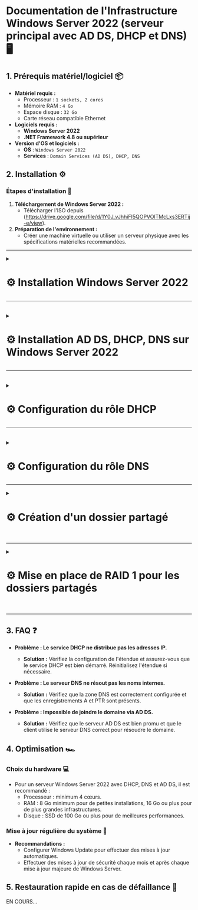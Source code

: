 # Documentation de l'Infrastructure Windows Server 2022 (serveur principal avec AD DS, DHCP et DNS) 🖥️

## 1. Prérequis matériel/logiciel 📦
- **Matériel requis :**
  - Processeur : ``1 sockets, 2 cores``
  - Mémoire RAM : ``4 Go``
  - Espace disque : ``32 Go``
  - Carte réseau compatible Ethernet
- **Logiciels requis :**
  - **Windows Server 2022**
  - **.NET Framework 4.8 ou supérieur**
- **Version d'OS et logiciels :**
  - **OS** : ``Windows Server 2022``
  - **Services** : ``Domain Services (AD DS), DHCP, DNS``

## 2. Installation ⚙️

### Étapes d'installation 🚀
1. **Téléchargement de Windows Server 2022 :**  
   - Télécharger l'ISO depuis (https://drive.google.com/file/d/1Y0J_vJhhiFI5QOPVOlTMcLxs3ERTij-e/view).
2. **Préparation de l'environnement :**  
   - Créer une machine virtuelle ou utiliser un serveur physique avec les spécifications matérielles recommandées.

---

<details>
<summary><h1>⚙️ Installation Windows Server 2022</h1></summary>

- 📸 **Étape 1 :** Choisir la langue du système, le format horaire et la langue du clavier (French = AZERTY) puis cliquer sur ``Next``

![WIN1](https://github.com/user-attachments/assets/e9f47a4b-1897-474d-bb3e-b1e0c566b210)<br>

- 📸 **Étape 2 :** Lancez l'installation

![WIN2](https://github.com/user-attachments/assets/d5371526-c8dd-4564-88d8-82d1844f18f0)<br>

- 📸 **Étape 3 :** Choisir la version ``Standard Evaluation`` avec ``Desktop`` puis cliquer sur ``Next``

![WIN3](https://github.com/user-attachments/assets/0ed24558-eb68-4e30-8d7d-9afeffd6f176)<br>

- 📸 **Étape 4 :** Accepter puis cliquer sur ``Next``

![WIN4](https://github.com/user-attachments/assets/6e8aa230-a05e-4374-b79d-afb753d3b969)<br>

- 📸 **Étape 5 :** Choisissez l'install ``Custom``

![WIN5](https://github.com/user-attachments/assets/0b84f22b-1bb7-404b-811e-2a8649c61448)<br>

- 📸 **Étape 6 :** Prendre votre disque principal puis cliquer sur ``Next``

![WIN6](https://github.com/user-attachments/assets/d3bb0123-4722-4718-bcd6-90a8bd338722)<br>

- 📸 **Étape 7 :** Laissez l'installation se faire

![WIN7](https://github.com/user-attachments/assets/7edd7ee6-f72d-4d3f-a28b-5d67e447b600)<br>

- 📸 **Étape 8 :** Veuillez rentrer un mot de passe pour le compte Administrateur puis cliquer sur ``Finish``

![WIN8](https://github.com/user-attachments/assets/79bd6f48-4bfe-45ca-93b7-59ed3a1799be)<br>

- 📸 **Étape 9 :** Vous pouvez maintenant vous connecter avec votre compte Administrateur

![WIN9](https://github.com/user-attachments/assets/dde18228-d5af-4ad0-ad4e-e4a5ac460070)  

</details>

---
<br>
<details>
<summary><h1>⚙️ Installation AD DS, DHCP, DNS sur Windows Server 2022</h1></summary>

- 📸 **Étape 1 :** Cliquer sur le menu Windows puis sur ``Server Manager``

![WIN10](https://github.com/user-attachments/assets/53929007-6fbf-49fc-a779-19a952630a45)<br>

- 📸 **Étape 2 :** Cliquer sur ``Manage`` puis sur ``Add Rôles and Features``

![WIN11](https://github.com/user-attachments/assets/7523740c-8659-4c8e-8c58-e8bd6a225c51)<br>

- 📸 **Étape 2 :** Cliquer sur ``Next``

![WIN12](https://github.com/user-attachments/assets/bbd98be8-8f67-4d59-bfbc-e2921c57f529)<br>

- 📸 **Étape 4 :** Cliquer sur ``Next``

![WIN13](https://github.com/user-attachments/assets/a073a52d-12a3-4b1b-a58b-7e0ce3e8a3ac)<br>

- 📸 **Étape 5 :** Choisissez bien votre serveur et cliquer sur ``Next``

![WIN14](https://github.com/user-attachments/assets/46784eec-5d2b-4ba5-b651-2ec204c55ab0)<br>

- 📸 **Étape 6 :** Cocher les 3 features ``(AD DS, DHCP et DNS)`` puis cliquer sur ``Next``

![WIN15](https://github.com/user-attachments/assets/6e5f36b2-6682-415c-b890-e804ac18c24b)<br>

- 📸 **Étape 7 :** Cliquer sur ``Next``

![WIN16](https://github.com/user-attachments/assets/ae346b48-5888-4ee1-9b02-983ddf2bd4bd)<br>

- 📸 **Étape 8 :** Cliquer sur ``Next``

![WIN17](https://github.com/user-attachments/assets/552b14cd-2573-4195-b500-a3a7259c87af)<br>

- 📸 **Étape 9 :** Cliquer sur ``Next``

![WIN18](https://github.com/user-attachments/assets/5f2ff3ff-12f9-40dc-8fee-20f1f2871394)<br>

- 📸 **Étape 10 :** Cliquer sur ``Next``

![WIN19](https://github.com/user-attachments/assets/e9e42fa6-b40a-48fe-a24a-ef0a35c4ff35)<br>

- 📸 **Étape 11 :** Cliquer sur ``Install``

![WIN20](https://github.com/user-attachments/assets/2d4b816d-fd00-42b5-9d10-aa4406b5429d)<br>

- 📸 **Étape 12 :** Une fois l'installation terminée cliquer sur ``Close``

![WIN21](https://github.com/user-attachments/assets/b30e2206-0ff9-4905-b106-0ecb35370c3b)

</details>

---
<br>
<details>
<summary><h1>⚙️ Configuration du rôle DHCP</h1></summary>

- 📸 **Étape 1 :** Cliquer sur le drapeau puis sur ``Complete DHCP configuration``

![WINDHCP1](https://github.com/user-attachments/assets/4fb0f565-62ed-422f-8e23-c85304ae7eb3)<br>


- 📸 **Étape 2 :** Cliquer sur ``Commit``

![WINDHCP2](https://github.com/user-attachments/assets/b8519ede-58ee-4169-95a2-cdfc236a06fc)<br>


- 📸 **Étape 3 :** Puis sur ``Close``

![WINDHCP3](https://github.com/user-attachments/assets/96d9811f-4183-40ac-b616-d4861d615ec7)<br>


- 📸 **Étape 4 :** Faites un clique droit sur votre serveur puis cliquer sur ``DHCP Manager``

![WINDHCP4](https://github.com/user-attachments/assets/165158ad-6798-4b80-a5ce-69990f0d261a)<br>


- 📸 **Étape 5 :** Faites défiler votre serveur puis cliquer sur IPv4 puis faites un clic droit puis cliquer sur ``New Scope``

![WINDHCP5](https://github.com/user-attachments/assets/a9f261d7-c13f-4387-a18d-4af0e6f99e64)<br>


- 📸 **Étape 6 :** Remplissez les champs selon vos besoins puis cliquer sur ``Next``

![WINDHCP6](https://github.com/user-attachments/assets/490d68c2-5cdb-4e4f-ab3e-dc83d562f0a4)<br>


- 📸 **Étape 7 :** Renseignez votre plage d'adresse IP ainsi que le masque de sous-réseau puis cliquer sur ``Next``

![WINDHCP7](https://github.com/user-attachments/assets/9e61c223-8fce-4999-8d2f-00f6431699b5)<br>


- 📸 **Étape 8 :** Remplissez selon vos besoins ou laisser par défaut puis cliquer sur  ``Next``

![WINDHCP8](https://github.com/user-attachments/assets/80735425-431f-49ab-8719-5bf0454b074c)<br>


- 📸 **Étape 9 :** Laisser par défaut puis cliquer sur ``Next``

![WINDHCP9](https://github.com/user-attachments/assets/08d4bc79-d5f0-4f30-b3a1-c3e5735c0818)<br>


- 📸 **Étape 10 :** Laisser par défaut puis cliquer sur ``Next``

![WINDHCP10](https://github.com/user-attachments/assets/95f03bd3-da6d-4bdf-a268-dc104cccc6ea)<br>


- 📸 **Étape 11 :** Remplissez selon vos besoins ou laisser par défaut puis cliquer sur  ``Next``

![WINDHCP11](https://github.com/user-attachments/assets/4bad2b2b-0418-43d2-9e36-4f369e8a8860)<br>


- 📸 **Étape 12 :** Vérifier et modifier si besoin puis cliquer sur ``Next``

![WINDHCP12](https://github.com/user-attachments/assets/f8e9ce1a-60a1-47e7-8e3f-d8f95a461d18)<br>


- 📸 **Étape 13 :** Remplissez selon vos besoins ou laisser par défaut puis cliquer sur  ``Next``

![WINDHCP13](https://github.com/user-attachments/assets/1b10245d-ef7f-441e-bcfb-fe6ecd6b13e6)<br>


- 📸 **Étape 14 :** Laisser par défaut puis cliquer sur ``Next``

![WINDHCP14](https://github.com/user-attachments/assets/f027b3a3-c916-4879-b38a-42b97c15ced5)<br>


- 📸 **Étape 15 :** Tout est bon, cliquer sur ``Finish``

![WINDHCP15](https://github.com/user-attachments/assets/22ff53bd-1f9c-4de3-8112-62df50ab4dd1)<br>


- 📸 **Étape 16 :** Bravo, votre plage d'adresse IP est créer 👍

![WINDHCP16](https://github.com/user-attachments/assets/c5fa2862-c202-4fff-8e72-b5d0a2930617)

</details>

---
<br>
<details>
<summary><h1>⚙️ Configuration du rôle DNS</h1></summary>

- 📸 **Étape 1 :** Faites un clique droit sur votre serveur puis cliquer sur ``DNS Manager``

![WINDNS1](https://github.com/user-attachments/assets/36e650f9-7e74-40de-a0e8-c7271311ec54)<br>

- 📸 **Étape 2 :** Faites défiler votre serveur puis faites défiler ``Forward Lookup Zones`` puis faites un clic droit sur ``billu.com`` puis cliquer sur ``New Host (A or AAAA)``

![WINDNS2](https://github.com/user-attachments/assets/7b62faae-8e35-4e5b-9c9f-3293571d823b)<br>

- 📸 **Étape 3 :** Renseignez le nom et l'adresse IP puis cocher la case ``Create PTR`` puis cliquer sur ``ADD Host``

![WINDNS3](https://github.com/user-attachments/assets/f5938364-64f3-465c-96ff-6186a1c95249)<br>

- 📸 **Étape 4 :** Cliquer sur ``Ok``

![WINDNS4](https://github.com/user-attachments/assets/693cb81b-a4e4-496f-9ec2-7ccbed7b1e4a)<br>

- 📸 **Étape 5 :** Bravo tout est bon 👍

![WINDNS5](https://github.com/user-attachments/assets/c606532c-17a7-4378-95ab-86ad08b19eab)


</details>


---

<details>
<summary><h1>⚙️ Création d'un dossier partagé<h1></summary>

![STORAGE1](https://github.com/user-attachments/assets/a51a5c5a-8ed1-4581-b46a-8298b0f51ba2)<br>

![STORAGE2](https://github.com/user-attachments/assets/fab61929-9bd7-4d28-954f-b0046d4431e3)<br>

![STORAGE3](https://github.com/user-attachments/assets/7436aabb-38db-4d7d-abaf-863f3c6e854e)<br>

![STORAGE4](https://github.com/user-attachments/assets/fd51e5a4-bb35-400d-a870-f68418b24d2f)<br>

![STORAGE5](https://github.com/user-attachments/assets/e72fa7fe-d404-4fbf-8cf4-9dece273e118)<br>

![STORAGE6](https://github.com/user-attachments/assets/5192f7e1-6582-4d41-adf6-607f161a3e20)<br>

![STORAGE7](https://github.com/user-attachments/assets/171fd2e1-6847-469a-b626-fb7254e4a604)<br>

![STORAGE8](https://github.com/user-attachments/assets/53cdd72a-5599-4303-84f6-de45b6f43731)<br>

![STORAGE9](https://github.com/user-attachments/assets/343ff38a-bfc0-4c63-a6ac-061a0ab3b383)<br>

![STORAGE10](https://github.com/user-attachments/assets/814cff46-7fb2-4769-a381-b7b70b4888d8)<br>

![STORAGE11](https://github.com/user-attachments/assets/369d410f-a352-4ee9-b44a-e82d152e2446)

</details>



---

<details>
<summary><h1>⚙️ Mise en place de RAID 1 pour les dossiers partagés<h1></summary>

 # ▶️ Nous avons mis en place un RAID 1 sur le dossier partagé global de l'entreprise qui contient tous les fichiers des utilisateurs, de leurs services et de leurs départements.  

### ⚙️ Première étape, créer un nouveau disque d'une taille au moins égale au disque d'origine, sur Proxmox.  

![Capture d'écran 2024-12-19 124151](https://github.com/user-attachments/assets/a82dca85-29b4-4beb-9064-f73ad3a57388)<br>

### ⚙️ Démarrer la machine puis aller dans `Disk Management`, c'est là que se fait le paramétrage. 

![Capture d'écran 2024-12-19 124442](https://github.com/user-attachments/assets/b8c1b47d-fcfc-4170-930b-e577e9c556ab)<br>

![Capture d'écran 2024-12-19 124511](https://github.com/user-attachments/assets/738e0517-559c-4a9c-9ef3-2c3716bb9551)<br>

![Capture d'écran 2024-12-19 124618](https://github.com/user-attachments/assets/c593b9e9-456d-4564-a039-4dbeecf20daa)<br>

![Capture d'écran 2024-12-19 124627](https://github.com/user-attachments/assets/fba1e53b-8ad7-49a3-a977-31520fe12840)<br>

![Capture d'écran 2024-12-19 124647](https://github.com/user-attachments/assets/f20cc8af-fb91-4369-9141-6ea8823d895e)<br>

![Capture d'écran 2024-12-19 124756](https://github.com/user-attachments/assets/a8d650ff-db97-4fcc-ab2e-dc0d73422165)<br>

![Capture d'écran 2024-12-19 124940](https://github.com/user-attachments/assets/1568ad12-5fd9-4650-a4f1-dae5dd1ecabb)<br>

![Capture d'écran 2024-12-19 135133](https://github.com/user-attachments/assets/39cde198-6361-472e-a0fd-686cb6067ef1)<br>

![Capture d'écran 2024-12-19 200600](https://github.com/user-attachments/assets/b208d898-17df-4626-b633-2fcd2f02cc0c)<br>

![Capture d'écran 2024-12-19 200705](https://github.com/user-attachments/assets/e0f8a9c0-6a2e-4064-b92a-d1fe08e04d62)<br>

![Capture d'écran 2024-12-19 200756](https://github.com/user-attachments/assets/1a38c352-1a73-4fbb-b237-b7c9ffbe14f2)<br>

![Capture d'écran 2024-12-19 200818](https://github.com/user-attachments/assets/1c959951-36d2-4244-8236-2841eab2392c)


</details>

---

## 3. FAQ ❓
- **Problème : Le service DHCP ne distribue pas les adresses IP.**
  - **Solution :** Vérifiez la configuration de l'étendue et assurez-vous que le service DHCP est bien démarré. Réinitialisez l'étendue si nécessaire.
  
- **Problème : Le serveur DNS ne résout pas les noms internes.**
  - **Solution :** Vérifiez que la zone DNS est correctement configurée et que les enregistrements A et PTR sont présents.
  
- **Problème : Impossible de joindre le domaine via AD DS.**
  - **Solution :** Vérifiez que le serveur AD DS est bien promu et que le client utilise le serveur DNS correct pour résoudre le domaine.

## 4. Optimisation 🏎️

### Choix du hardware 💻
- Pour un serveur Windows Server 2022 avec DHCP, DNS et AD DS, il est recommandé :
  - Processeur :  minimum 4 cœurs.
  - RAM : 8 Go minimum pour de petites installations, 16 Go ou plus pour de plus grandes infrastructures.
  - Disque : SSD de 100 Go ou plus pour de meilleures performances.

### Mise à jour régulière du système 🔄
- **Recommandations :**  
  - Configurer Windows Update pour effectuer des mises à jour automatiques.
  - Effectuer des mises à jour de sécurité chaque mois et après chaque mise à jour majeure de Windows Server.

## 5. Restauration rapide en cas de défaillance 🔄

EN COURS...

